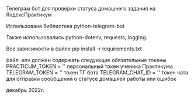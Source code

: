 Телеграм бот для проверки статуса домашнего задания на ЯндексПрактикум

Использована библиотека
python-telegram-bot

Также использовались
python-dotenv,
requests,
logging.

Все зависимости в файле
pip install -r requirements.txt

файл .env должен содержать следующие обязательные токены
PRACTICUM_TOKEN = '' персональный токен ученика Практикума
TELEGRAM_TOKEN = '' токен ТГ бота
TELEGRAM_CHAT_ID = '' токен чата для отправки соообщений о статусе домашней работы или ошибок

декабрь 2022г.
